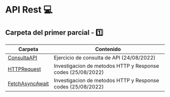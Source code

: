 
# API Rest :computer:

## Carpeta del primer parcial - :one:

| Carpeta | Contenido |
| ------- | --------- |
| [ConsultaAPI](ConsultaAPI/index.js) | Ejercicio de consulta de API (24/08/2022) |
| [HTTPRequest](HTTPRequest/Investigacion.md) | Investigacion de metodos HTTP y Response codes (25/08/2022) |
| [FetchAsyncAwait](HTTPRequest/Investigacion.md) | Investigacion de metodos HTTP y Response codes (25/08/2022) |
